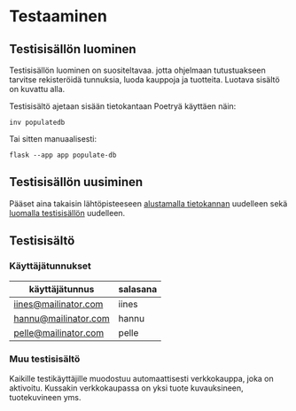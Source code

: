 # Testaaminen

## Testisisällön luominen

Testisisällön luominen on suositeltavaa. jotta ohjelmaan tutustuakseen tarvitse rekisteröidä tunnuksia, luoda kauppoja ja tuotteita. Luotava sisältö on kuvattu alla.

Testisisältö ajetaan sisään tietokantaan Poetryä käyttäen näin:

```
inv populatedb
```

Tai sitten manuaalisesti:

```
flask --app app populate-db
```


## Testisisällön uusiminen

Pääset aina takaisin lähtöpisteeseen [alustamalla tietokannan](../README.md#ajaminen) uudelleen sekä [luomalla testisisällön](#testisisällön-luominen) uudelleen.

## Testisisältö

### Käyttäjätunnukset

| käyttäjätunnus | salasana |
| -------------- | -------- |
| iines@mailinator.com | iines |
| hannu@mailinator.com | hannu |
| pelle@mailinator.com | pelle |

### Muu testisisältö

Kaikille testikäyttäjille muodostuu automaattisesti verkkokauppa, joka on aktivoitu. Kussakin verkkokaupassa on yksi tuote kuvauksineen, tuotekuvineen yms.
